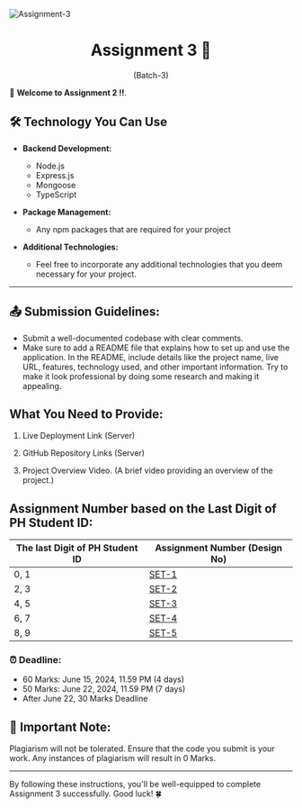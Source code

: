 
﻿![Assignment-3](https://t4.ftcdn.net/jpg/03/06/88/29/360_F_306882952_XYkVbLIWubBrEyg5vvjcKisffe8CsuZG.jpg)

<h1 align="center">
  Assignment 3 🚀
</h1>
<p align="center">
  (Batch-3)
</p>

🎉 **Welcome to Assignment 2 !!**.

## 🛠️ Technology You Can Use

- **Backend Development:**
  - Node.js
  - Express.js
  - Mongoose
  - TypeScript

- **Package Management:**
  - Any npm packages that are required for your project

- **Additional Technologies:**
  - Feel free to incorporate any additional technologies that you deem necessary for your project.

---

## 📤 **Submission Guidelines:**

- Submit a well-documented codebase with clear comments.
- Make sure to add a README file that explains how to set up and use the application. In the README, include details like the project name, live URL, features, technology used, and other important information. Try to make it look professional by doing some research and making it appealing.

## What You Need to Provide:

1. Live Deployment Link (Server)
   
2. GitHub Repository Links (Server)

3. Project Overview Video. (A brief video providing an overview of the project.)


## Assignment Number based on the Last Digit of PH Student ID:

| The last Digit of PH Student ID | Assignment Number (Design No)  |
| ------------------------------- | ------------------------------ |
| 0, 1                            | [SET-1](./1-car-washing-system.md) |
| 2, 3                            | [SET-2](./2-meeting-room-booking-system.md)  |
| 4, 5                            | [SET-3](./3-car-rental-reservation-system.md) |
| 6, 7                            | [SET-4](./4-bike-rental-service.md)     |
| 8, 9                            | [SET-5](./5-sports-facility-booking-platform.md)   |

### ⏰ **Deadline:**

- 60 Marks: June 15, 2024, 11.59 PM (4 days)
- 50 Marks: June 22, 2024, 11.59 PM (7 days)
- After June 22, 30 Marks Deadline

## 🚫 **Important Note:**

Plagiarism will not be tolerated. Ensure that the code you submit is your work. Any instances of plagiarism will result in 0 Marks.

---

By following these instructions, you'll be well-equipped to complete Assignment 3 successfully. Good luck! 🍀



